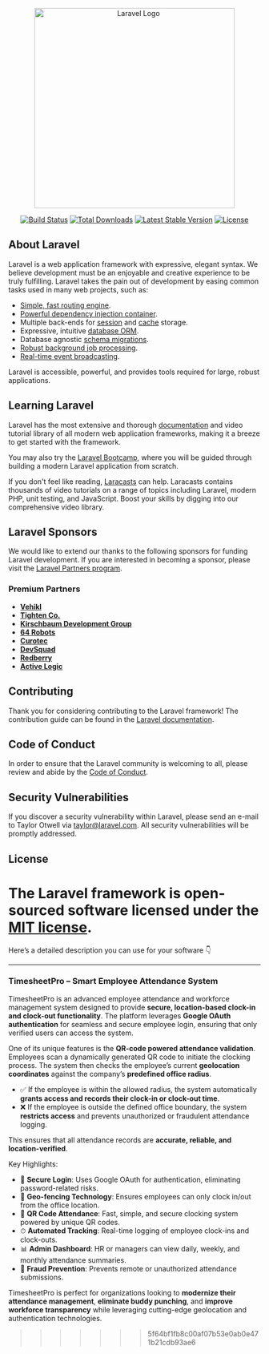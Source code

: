 <p align="center"><a href="https://laravel.com" target="_blank"><img src="https://raw.githubusercontent.com/laravel/art/master/logo-lockup/5%20SVG/2%20CMYK/1%20Full%20Color/laravel-logolockup-cmyk-red.svg" width="400" alt="Laravel Logo"></a></p>

<p align="center">
<a href="https://github.com/laravel/framework/actions"><img src="https://github.com/laravel/framework/workflows/tests/badge.svg" alt="Build Status"></a>
<a href="https://packagist.org/packages/laravel/framework"><img src="https://img.shields.io/packagist/dt/laravel/framework" alt="Total Downloads"></a>
<a href="https://packagist.org/packages/laravel/framework"><img src="https://img.shields.io/packagist/v/laravel/framework" alt="Latest Stable Version"></a>
<a href="https://packagist.org/packages/laravel/framework"><img src="https://img.shields.io/packagist/l/laravel/framework" alt="License"></a>
</p>

## About Laravel

Laravel is a web application framework with expressive, elegant syntax. We believe development must be an enjoyable and creative experience to be truly fulfilling. Laravel takes the pain out of development by easing common tasks used in many web projects, such as:

- [Simple, fast routing engine](https://laravel.com/docs/routing).
- [Powerful dependency injection container](https://laravel.com/docs/container).
- Multiple back-ends for [session](https://laravel.com/docs/session) and [cache](https://laravel.com/docs/cache) storage.
- Expressive, intuitive [database ORM](https://laravel.com/docs/eloquent).
- Database agnostic [schema migrations](https://laravel.com/docs/migrations).
- [Robust background job processing](https://laravel.com/docs/queues).
- [Real-time event broadcasting](https://laravel.com/docs/broadcasting).

Laravel is accessible, powerful, and provides tools required for large, robust applications.

## Learning Laravel

Laravel has the most extensive and thorough [documentation](https://laravel.com/docs) and video tutorial library of all modern web application frameworks, making it a breeze to get started with the framework.

You may also try the [Laravel Bootcamp](https://bootcamp.laravel.com), where you will be guided through building a modern Laravel application from scratch.

If you don't feel like reading, [Laracasts](https://laracasts.com) can help. Laracasts contains thousands of video tutorials on a range of topics including Laravel, modern PHP, unit testing, and JavaScript. Boost your skills by digging into our comprehensive video library.

## Laravel Sponsors

We would like to extend our thanks to the following sponsors for funding Laravel development. If you are interested in becoming a sponsor, please visit the [Laravel Partners program](https://partners.laravel.com).

### Premium Partners

- **[Vehikl](https://vehikl.com)**
- **[Tighten Co.](https://tighten.co)**
- **[Kirschbaum Development Group](https://kirschbaumdevelopment.com)**
- **[64 Robots](https://64robots.com)**
- **[Curotec](https://www.curotec.com/services/technologies/laravel)**
- **[DevSquad](https://devsquad.com/hire-laravel-developers)**
- **[Redberry](https://redberry.international/laravel-development)**
- **[Active Logic](https://activelogic.com)**

## Contributing

Thank you for considering contributing to the Laravel framework! The contribution guide can be found in the [Laravel documentation](https://laravel.com/docs/contributions).

## Code of Conduct

In order to ensure that the Laravel community is welcoming to all, please review and abide by the [Code of Conduct](https://laravel.com/docs/contributions#code-of-conduct).

## Security Vulnerabilities

If you discover a security vulnerability within Laravel, please send an e-mail to Taylor Otwell via [taylor@laravel.com](mailto:taylor@laravel.com). All security vulnerabilities will be promptly addressed.

## License

The Laravel framework is open-sourced software licensed under the [MIT license](https://opensource.org/licenses/MIT).
=======
Here’s a detailed description you can use for your software 👇

---

### **TimesheetPro – Smart Employee Attendance System**

TimesheetPro is an advanced employee attendance and workforce management system designed to provide **secure, location-based clock-in and clock-out functionality**. The platform leverages **Google OAuth authentication** for seamless and secure employee login, ensuring that only verified users can access the system.

One of its unique features is the **QR-code powered attendance validation**. Employees scan a dynamically generated QR code to initiate the clocking process. The system then checks the employee’s current **geolocation coordinates** against the company’s **predefined office radius**.

* ✅ If the employee is within the allowed radius, the system automatically **grants access and records their clock-in or clock-out time**.
* ❌ If the employee is outside the defined office boundary, the system **restricts access** and prevents unauthorized or fraudulent attendance logging.

This ensures that all attendance records are **accurate, reliable, and location-verified**.

Key Highlights:

* 🔐 **Secure Login**: Uses Google OAuth for authentication, eliminating password-related risks.
* 📍 **Geo-fencing Technology**: Ensures employees can only clock in/out from the office location.
* 🧾 **QR Code Attendance**: Fast, simple, and secure clocking system powered by unique QR codes.
* ⏱ **Automated Tracking**: Real-time logging of employee clock-ins and clock-outs.
* 📊 **Admin Dashboard**: HR or managers can view daily, weekly, and monthly attendance summaries.
* 🚫 **Fraud Prevention**: Prevents remote or unauthorized attendance submissions.

TimesheetPro is perfect for organizations looking to **modernize their attendance management**, **eliminate buddy punching**, and **improve workforce transparency** while leveraging cutting-edge geolocation and authentication technologies.


>>>>>>> 5f64bf1fb8c00af07b53e0ab0e471b21cdb93ae6

